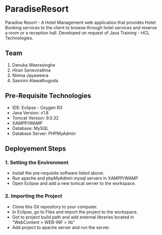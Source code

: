 # ParadiseResort
Paradise Resort - A Hotel Management web application that provides Hotel Booking services to the client to browse through hotel services and reserve a room or a reception hall. Developed on request of Java Training - HCL Technologies. 

## Team
1. Denuka Weerasinghe
2. Hiran Senevirathna
3. Nimna Jayaweera
4. Sasmini Alawathugoda

## Pre-Requisite Technologies
- IDE: Eclipse  -  Oxygen R3
- Java Version: v1.8
- Tomcat Version: 9.0.32
- XAMPP/WAMP
- Database: MySQL
- Database Server: PHPMyAdmin

## Deployement Steps

### 1. Setting the Environment
- Install the pre-requisite software listed above.
- Run apache and phpMyAdmin mysql servers in XAMPP/WAMP 
- Open Eclipse and add a new tomcat server to the workspace.

### 2. Importing the Project
- Clone this Git repository to your computer.
- In Eclipse, go to Files and import the project to the workspace.
- Got to project build path and add external libraries located in "WebContent > WEB-INF > lib"
- Add project to apache server and run the server.